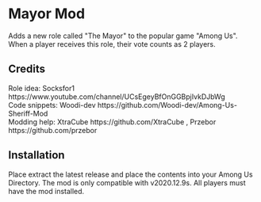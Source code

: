 # Mayor Mod
Adds a new role called "The Mayor" to the popular game "Among Us".
When a player receives this role, their vote counts as 2 players.

<h2>Credits</h2>
Role idea: Socksfor1 https://www.youtube.com/channel/UCsEgeyBfOnGGBpjIvkDJbWg
<br>Code snippets: Woodi-dev https://github.com/Woodi-dev/Among-Us-Sheriff-Mod
<br>Modding help: XtraCube https://github.com/XtraCube , Przebor https://github.com/przebor

<h2>Installation</h2>
Place extract the latest release and place the contents into your Among Us Directory. The mod is only compatible with v2020.12.9s. All players must have the mod installed.

